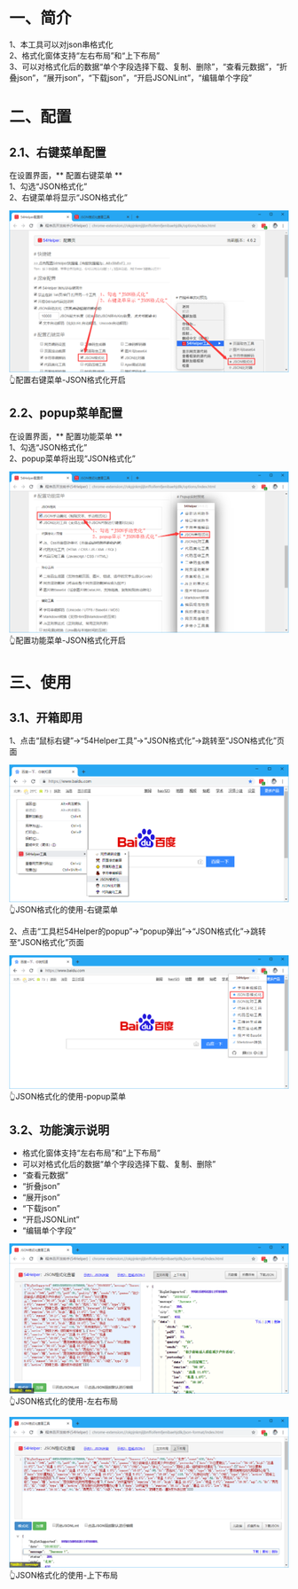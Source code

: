 # 一、简介
1、本工具可以对json串格式化  
2、格式化窗体支持“左右布局”和“上下布局”  
3、可以对格式化后的数据“单个字段选择下载、复制、删除”，“查看元数据”，“折叠json”，“展开json”，“下载json”，“开启JSONLint”，“编辑单个字段”  

# 二、配置
## 2.1、右键菜单配置
在设置界面，** 配置右键菜单 **  
1、勾选“JSON格式化”  
2、右键菜单将显示“JSON格式化”  

![配置右键菜单-JSON格式化开启](../img/json-format-1.png)
👆配置右键菜单-JSON格式化开启

## 2.2、popup菜单配置
在设置界面，** 配置功能菜单 **  
1、勾选“JSON格式化”  
2、popup菜单将出现“JSON格式化”  

![配置功能菜单-JSON格式化开启](../img/json-format-2.png)
👆配置功能菜单-JSON格式化开启

# 三、使用
## 3.1、开箱即用
1、点击“鼠标右键”->“54Helper工具”->“JSON格式化”->跳转至“JSON格式化”页面  

![JSON格式化的使用-右键菜单](../img/json-format-3.png)
👆JSON格式化的使用-右键菜单

2、点击“工具栏54Helper的popup”->“popup弹出”->“JSON格式化”->跳转至“JSON格式化”页面  

![JSON格式化的使用-popup菜单](../img/json-format-4.png)
👆JSON格式化的使用-popup菜单

## 3.2、功能演示说明  
- 格式化窗体支持“左右布局”和“上下布局”
- 可以对格式化后的数据“单个字段选择下载、复制、删除”
- “查看元数据”
- “折叠json”
- “展开json”
- “下载json”
- “开启JSONLint”
- “编辑单个字段”

![JSON格式化的使用-左右布局](../img/json-format-5.png)
👆JSON格式化的使用-左右布局

![JSON格式化的使用-上下布局](../img/json-format-6.png)
👆JSON格式化的使用-上下布局
